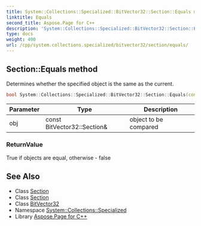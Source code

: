 ```yaml
---
title: System::Collections::Specialized::BitVector32::Section::Equals method
linktitle: Equals
second_title: Aspose.Page for C++
description: 'System::Collections::Specialized::BitVector32::Section::Equals method. Determines whether the specified object is the same as the current in C++.'
type: docs
weight: 400
url: /cpp/system.collections.specialized/bitvector32/section/equals/
---
```

## Section::Equals method


Determines whether the specified object is the same as the current.

```cpp
bool System::Collections::Specialized::BitVector32::Section::Equals(const BitVector32::Section &obj)
```


| Parameter | Type | Description |
| --- | --- | --- |
| obj | const BitVector32::Section\& | object to be compared |

### ReturnValue

True if objects are equal, otherwise - false

## See Also

* Class [Section](../)
* Class [Section](../)
* Class [BitVector32](../../)
* Namespace [System::Collections::Specialized](../../../)
* Library [Aspose.Page for C++](../../../../)
